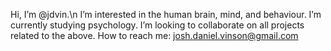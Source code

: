 Hi, I’m @jdvin.\n
I’m interested in the human brain, mind, and behaviour.
I’m currently studying psychology.
I’m looking to collaborate on all projects related to the above.
How to reach me: josh.daniel.vinson@gmail.com
